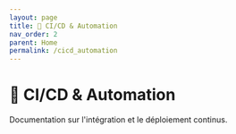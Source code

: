 ```yaml
---
layout: page
title: 🚀 CI/CD & Automation
nav_order: 2
parent: Home
permalink: /cicd_automation
---
```


# 🚀 CI/CD & Automation

Documentation sur l'intégration et le déploiement continus.
